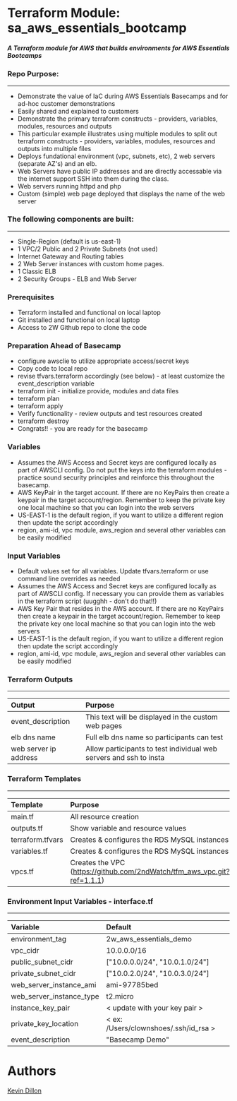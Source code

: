 Terraform Module: sa_aws_essentials_bootcamp
===========
##### A Terraform module for AWS that builds environments for AWS Essentials Bootcamps

### Repo Purpose:
------
- Demonstrate the value of IaC during AWS Essentials Basecamps and for ad-hoc customer demonstrations
- Easily shared and explained to customers 
- Demonstrate the primary terraform constructs - providers, variables, modules, resources and outputs
- This particular example illustrates using multiple modules to split out terraform constructs - providers, variables, modules, resources and outputs into multiple files
- Deploys fundational environment (vpc, subnets, etc), 2 web servers (separate AZ's) and an elb.
- Web Servers have public IP addresses and are directly accessable via the internet support SSH into them during the class.
- Web servers running httpd and php
- Custom (simple) web page deployed that displays the name of the web server

### The following components are built:
------
- Single-Region (default is us-east-1)
- 1 VPC/2 Public and 2 Private Subnets (not used)
- Internet Gateway and Routing tables
- 2 Web Server instances with custom home pages.
- 1 Classic ELB
- 2 Security Groups - ELB and Web Server

### Prerequisites
- Terraform installed and functional on local laptop
- Git installed and functional on local laptop
- Access to 2W Github repo to clone the code

### Preparation Ahead of Basecamp
- configure awsclie to utilize appropriate access/secret keys
- Copy code to local repo
- revise tfvars.terraform accordingly (see below) - at least customize the event_description variable
- terraform init - initialize provide, modules and data files
- terraform plan
- terraform apply
- Verify functionality - review outputs and test resources created
- terraform destroy
- Congrats!! - you are ready for the basecamp

### Variables
- Assumes the AWS Access and Secret keys are configured locally as part of AWSCLI config.  Do not put the keys into the terraform modules - practice sound security principles and reinforce this throughout the basecamp.
- AWS KeyPair in the target account. If there are no KeyPairs then create a keypair in the target account/region.  Remember to keep the private key one local machine so that you can login into the web servers
- US-EAST-1 is the default region, if you want to utilize a different region then update the script accordingly
- region, ami-id, vpc module, aws_region and several other variables can be easily modified

### Input Variables
- Default values set for all variables.  Update tfvars.terraform or use command line overrides as needed
- Assumes the AWS Access and Secret keys are configured locally as part of AWSCLI config.  If necessary you can provide them as variables in the terraform script (uugghh - don't do that!!)
- AWS Key Pair that resides in the AWS account. If there are no KeyPairs then create a keypair in the target account/region.  Remember to keep the private key one local machine so that you can login into the web servers
- US-EAST-1 is the default region, if you want to utilize a different region then update the script accordingly
- region, ami-id, vpc module, aws_region and several other variables can be easily modified


### Terraform Outputs
----------------------
| Output | Purpose |
|:-------- |:--------|
event_description | This text will be displayed in the custom web pages
elb dns name | Full elb dns name so participants can test
web server ip address | Allow participants to test individual web servers and ssh to insta


### Terraform Templates
----------------------
| Template | Purpose |
|:-------- |:--------|
main.tf | All resource creation
outputs.tf | Show variable and resource values
terraform.tfvars | Creates & configures the RDS MySQL instances
variables.tf | Creates & configures the RDS MySQL instances
vpcs.tf | Creates the VPC (https://github.com/2ndWatch/tfm_aws_vpc.git?ref=1.1.1)

### Environment Input Variables - interface.tf
----------------------

| Variable | Default |
|:-------- |:-------------|
environment_tag | 2w_aws_essentials_demo
vpc_cidr  | 10.0.0.0/16
public_subnet_cidr | ["10.0.0.0/24", "10.0.1.0/24"]
private_subnet_cidr | ["10.0.2.0/24", "10.0.3.0/24"]
web_server_instance_ami | ami-97785bed
web_server_instance_type | t2.micro
instance_key_pair | < update with your key pair >
private_key_location | < ex: /Users/clownshoes/.ssh/id_rsa >
event_description | "Basecamp Demo"


Authors
=======

[Kevin Dillon](kdillon@2ndwatch.com)
